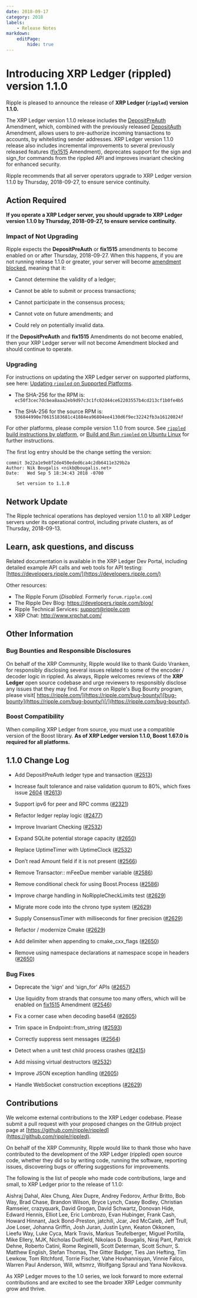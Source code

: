 ```yaml
---
date: 2018-09-17
category: 2018
labels:
    - Release Notes
markdown:
    editPage:
        hide: true
---
```

# Introducing XRP Ledger (rippled) version 1.1.0

Ripple is pleased to announce the release of **XRP Ledger (`rippled`) version 1.1.0.**

The XRP Ledger version 1.1.0 release includes the [DepositPreAuth](https://developers.ripple.com/known-amendments.html#depositpreauth) Amendment, which, combined with the previously released [DepositAuth](https://developers.ripple.com/known-amendments.html#depositauth) Amendment, allows users to pre-authorize incoming transactions to accounts, by whitelisting sender addresses. XRP Ledger version 1.1.0 release also includes incremental improvements to several previously released features ([fix1515](https://developers.ripple.com/known-amendments.html#fix1515) Amendment), deprecates support for the sign and sign_for commands from the rippled API and improves invariant checking for enhanced security.

Ripple recommends that all server operators upgrade to XRP Ledger version 1.1.0 by Thursday, 2018-09-27, to ensure service continuity.

## Action Required

**If you operate a XRP Ledger server, you should upgrade to XRP Ledger version 1.1.0 by Thursday, 2018-09-27, to ensure service continuity.**

### Impact of Not Upgrading

Ripple expects the **DepositPreAuth** or **fix1515** amendments to become enabled on or after Thursday, 2018-09-27. When this happens, if you are not running release 1.1.0 or greater, your server will become [amendment blocked](https://ripple.com/build/amendments/#amendment-blocked), meaning that it:

* Cannot determine the validity of a ledger;

* Cannot be able to submit or process transactions;

* Cannot participate in the consensus process;

* Cannot vote on future amendments; and

* Could rely on potentially invalid data.

If the **DepositPreAuth** and **fix1515** Amendments do not become enabled, then your XRP Ledger server will not become Amendment blocked and should continue to operate.

### Upgrading

For instructions on updating the XRP Ledger server on supported platforms, see here: [Updating `rippled` on Supported Platforms](https://developers.ripple.com/update-rippled.html).

- The SHA-256 for the RPM is: `ec50f3cec7dcbea8aaa2eb9d97c3c1fc02d44ce62203557b4cd213cf1b0fe4b5`

- The SHA-256 for the source RPM is: `936844990e70615183681c41884ea96804ee4130d6f9ec32242fb3a16120824f`

For other platforms, please compile version 1.1.0 from source. See [`rippled` build instructions by platform](https://github.com/ripple/rippled/tree/master/Builds), or [Build and Run `rippled` on Ubuntu Linux](https://ripple.com/build/build-run-rippled-ubuntu/) for further instructions.

The first log entry should be the change setting the version:

    commit 3e22a1e9e8f2de450eded6ca4c2db6411e329b2a
    Author: Nik Bougalis <nikb@bougalis.net>
    Date:   Wed Sep 5 18:34:43 2018 -0700

        Set version to 1.1.0

## Network Update

The Ripple technical operations has deployed version 1.1.0 to all XRP Ledger servers under its operational control, including private clusters, as of Thursday, 2018-09-13.

## Learn, ask questions, and discuss

Related documentation is available in the XRP Ledger Dev Portal, including detailed example API calls and web tools for API testing: [https://developers.ripple.com/](https://developers.ripple.com/)

Other resources:

* The Ripple Forum (_Disabled._ Formerly `forum.ripple.com`)
* The Ripple Dev Blog: <https://developers.ripple.com/blog/>
* Ripple Technical Services: <support@ripple.com>
* XRP Chat: <http://www.xrpchat.com/>

## Other Information

### Bug Bounties and Responsible Disclosures

On behalf of the XRP Community, Ripple would like to thank Guido Vranken, for responsibly disclosing several issues related to some of the encoder / decoder logic in rippled. As always, Ripple welcomes reviews of the **XRP Ledger** open source codebase and urge reviewers to responsibly disclose any issues that they may find. For more on Ripple's Bug Bounty program, please visit[ https://ripple.com/](https://ripple.com/bug-bounty/)[bug-bounty](https://ripple.com/bug-bounty/)[/](https://ripple.com/bug-bounty/).

### Boost Compatibility

When compiling XRP Ledger from source, you must use a compatible version of the Boost library. **As of XRP Ledger version 1.1.0, Boost 1.67.0 is required for all platforms.**

## 1.1.0 Change Log

* Add DepositPreAuth ledger type and transaction ([#2513](https://github.com/ripple/rippled/pull/2513))  

* Increase fault tolerance and raise validation quorum to 80%, which fixes issue [2604](https://github.com/ripple/rippled/issues/2604) ([#2613](https://github.com/ripple/rippled/pull/2613))

* Support ipv6 for peer and RPC comms ([#2321](https://github.com/ripple/rippled/pull/2321))

* Refactor ledger replay logic ([#2477](https://github.com/ripple/rippled/pull/2477))

* Improve Invariant Checking ([#2532](https://github.com/ripple/rippled/pull/2532/commits/2ac1c2b433b8825b9a6f203f1ee65a126e20620c))

* Expand SQLite potential storage capacity ([#2650](https://github.com/ripple/rippled/pull/2650/commits/04745b11a888cea412f410d0036a0db23574d61c))

* Replace UptimeTimer with UptimeClock ([#2532](https://github.com/ripple/rippled/pull/2532/commits/7d163a45dcd2c5cca0fc45eb8775f169575995c1))

* Don’t read Amount field if it is not present ([#2566](https://github.com/ripple/rippled/pull/2566/commits/34d3f93868b87f33fdf76a5b6c8b376956346a16))

* Remove Transactor:: mFeeDue member variable ([#2586](https://github.com/ripple/rippled/pull/2586/commits/5b733fb4857ff1076d2e106afeb9931fca198d51))

* Remove conditional check for using Boost.Process ([#2586](https://github.com/ripple/rippled/pull/2586/commits/06d0ff6e5281ca237d358e953fe8069d16a6926a))

* Improve charge handling in NoRippleCheckLimits test ([#2629](https://github.com/ripple/rippled/pull/2629/commits/49bcdda41881f6cac140879a236be6ac1a7a734d))

* Migrate more code into the chrono type system ([#2629](https://github.com/ripple/rippled/pull/2629/commits/d257d1b2c9e0a50f6cef2d1fc977573944408723))

* Supply ConsensusTimer with milliseconds for finer precision ([#2629](https://github.com/ripple/rippled/pull/2629/commits/d98c4992dd82090bb6d4f7593768624f6e109b32))

* Refactor / modernize Cmake ([#2629](https://github.com/ripple/rippled/pull/2629/commits/37d9544ef722730d34899754654b71e84d9f7851))

* Add delimiter when appending to cmake_cxx_flags ([#2650](https://github.com/ripple/rippled/pull/2650/commits/4aa0bc37c0fdfb871f5929e7bd544f787db412af))

* Remove using namespace declarations at namespace scope in headers ([#2650](https://github.com/ripple/rippled/pull/2650/commits/2901577be73fc2e6f2fd71d693258660c2f5f724))

### Bug Fixes

* Deprecate the ‘sign’ and ‘sign_for’ APIs ([#2657](https://github.com/ripple/rippled/pull/2657))

* Use liquidity from strands that consume too many offers, which will be enabled on [fix1515](https://developers.ripple.com/known-amendments.html#fix1515) Amendment ([#2546](https://github.com/ripple/rippled/pull/2546))

* Fix a corner case when decoding base64 ([#2605](https://github.com/ripple/rippled/pull/2605/commits/0439dcfa7a5215cc74a8e254a28eadace6a524b7))

* Trim space in Endpoint::from_string ([#2593](https://github.com/ripple/rippled/pull/2593))

* Correctly suppress sent messages ([#2564](https://github.com/ripple/rippled/pull/2564))

* Detect when a unit test child process crashes ([#2415](https://github.com/ripple/rippled/pull/2415))

* Add missing virtual destructors ([#2532](https://github.com/ripple/rippled/pull/2532/commits/717f874767f2a431294244c0b532b00e508705ca))

* Improve JSON exception handling ([#2605](https://github.com/ripple/rippled/pull/2605/commits/00df097e5f2f533b81038b2c350bb2d896febd2e))

* Handle WebSocket construction exceptions ([#2629](https://github.com/ripple/rippled/pull/2629/commits/d89ff1b63d6792a25af872746013387001ebb72b))

## Contributions

We welcome external contributions to the XRP Ledger codebase. Please submit a pull request with your proposed changes on the GitHub project page at [https://github.com/ripple/rippled](https://github.com/ripple/rippled).

On behalf of the XRP Community, Ripple would like to thank those who have contributed to the development of the XRP Ledger (rippled) open source code, whether they did so by writing code, running the software, reporting issues, discovering bugs or offering suggestions for improvements.

The following is the list of people who made code contributions, large and small, to XRP Ledger prior to the release of 1.1.0:

Aishraj Dahal, Alex Chung, Alex Dupre, Andrey Fedorov, Arthur Britto, Bob Way, Brad Chase, Brandon Wilson, Bryce Lynch, Casey Bodley, Christian Ramseier, crazyquark, David Grogan, David Schwartz, Donovan Hide, Edward Hennis, Elliot Lee, Eric Lombrozo, Evan Hubinger, Frank Cash, Howard Hinnant, Jack Bond-Preston, jatchili, Jcar, Jed McCaleb, Jeff Trull, Joe Loser, Johanna Griffin, Josh Juran, Justin Lynn, Keaton Okkonen, Lieefu Way, Luke Cyca, Mark Travis, Markus Teufelberger, Miguel Portilla, Mike Ellery, MJK, Nicholas Dudfield, Nikolaos D. Bougalis, Niraj Pant, Patrick Dehne, Roberto Catini, Rome Reginelli, Scott Determan, Scott Schurr, S. Matthew English, Stefan Thomas, The Gitter Badger, Ties Jan Hefting, Tim Lewkow, Tom Ritchford, Torrie Fischer, Vahe Hovhannisyan, Vinnie Falco, Warren Paul Anderson, Will, wltsmrz, Wolfgang Spraul and Yana Novikova.

As XRP Ledger moves to the 1.0 series, we look forward to more external contributions and are excited to see the broader XRP Ledger community grow and thrive.
